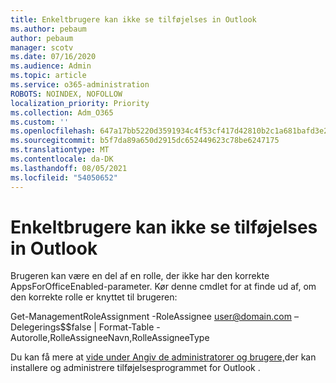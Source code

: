 ```yaml
---
title: Enkeltbrugere kan ikke se tilføjelses in Outlook
ms.author: pebaum
author: pebaum
manager: scotv
ms.date: 07/16/2020
ms.audience: Admin
ms.topic: article
ms.service: o365-administration
ROBOTS: NOINDEX, NOFOLLOW
localization_priority: Priority
ms.collection: Adm_O365
ms.custom: ''
ms.openlocfilehash: 647a17bb5220d3591934c4f53cf417d42810b2c1a681bafd3e2d703abbfcbc64
ms.sourcegitcommit: b5f7da89a650d2915dc652449623c78be6247175
ms.translationtype: MT
ms.contentlocale: da-DK
ms.lasthandoff: 08/05/2021
ms.locfileid: "54050652"
---
```

# <a name="single-user-not-seeing-add-ins-in-outlook"></a>Enkeltbrugere kan ikke se tilføjelses in Outlook

Brugeren kan være en del af en rolle, der ikke har den korrekte AppsForOfficeEnabled-parameter. Kør denne cmdlet for at finde ud af, om den korrekte rolle er knyttet til brugeren:

Get-ManagementRoleAssignment -RoleAssignee user@domain.com –Delegerings$$false | Format-Table -Autorolle,RolleAssigneeNavn,RolleAssigneeType

Du kan få mere at [vide under Angiv de administratorer og brugere,](https://docs.microsoft.com/exchange/clients-and-mobile-in-exchange-online/add-ins-for-outlook/specify-who-can-install-and-manage-add-ins)der kan installere og administrere tilføjelsesprogrammet for Outlook .
